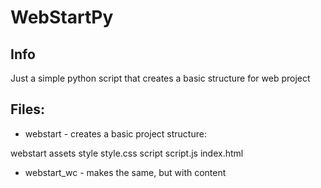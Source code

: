 # WebStartPy

## Info

Just a simple python script that creates a basic structure for web project

## Files:

- webstart - creates a basic project structure:

webstart
    assets
        style
            style.css
        script
            script.js
    index.html

- webstart_wc - makes the same, but with content

